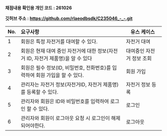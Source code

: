 **채점내용 확인용 개인 코드 : 261026**

**깃허브 주소 :  https://github.com/rlaeodbsdk/C235046_-_-.git**

| No. | 요구사항                                             | 유스 케이스         |
| --- |:------------------------------------------------ | -------------- |
| 1   | 회원은 특정 자전거를 대여할 수 있다.                            | 자전거 대여         |
| 2   | 회원은 현재 대여 중인 자전거에 대한 정보(자전거 ID, 자전거 제품명)을 알 수 있다 | 대여중인 자전거 정보 조회 |
| 3   | 회원은 필수 정보(ID, 비밀번호, 전화번호)를 입력하여 회원 가입을 할 수 있다.   | 회원 가입          |
| 4   | 관리자는 자전거 정보(자전거ID, 자전거 제품명)를 등록할 수 있다.           | 자전거 정보 등록      |
| 5   | 관리자와 회원은 ID와 비밀번호를 입력하여 로그인 할 수 있다.              | 로그인            |
| 6   | 관리자와 회원이 로그아웃 요청 시 로그인이 해제 되어야한다.                | 로그아웃           |

# 
